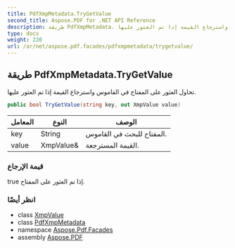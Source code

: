 ```yaml
---
title: PdfXmpMetadata.TryGetValue
second_title: Aspose.PDF for .NET API Reference
description: طريقة PdfXmpMetadata. تحاول العثور على المفتاح في القاموس واسترجاع القيمة إذا تم العثور عليها
type: docs
weight: 220
url: /ar/net/aspose.pdf.facades/pdfxmpmetadata/trygetvalue/
---
```

## طريقة PdfXmpMetadata.TryGetValue

تحاول العثور على المفتاح في القاموس واسترجاع القيمة إذا تم العثور عليها.

```csharp
public bool TryGetValue(string key, out XmpValue value)
```

| المعامل | النوع | الوصف |
| --- | --- | --- |
| key | String | المفتاح للبحث في القاموس. |
| value | XmpValue& | القيمة المسترجعة. |

### قيمة الإرجاع

true إذا تم العثور على المفتاح.

### انظر أيضًا

* class [XmpValue](../../../aspose.pdf/xmpvalue/)
* class [PdfXmpMetadata](../)
* namespace [Aspose.Pdf.Facades](../../../aspose.pdf.facades/)
* assembly [Aspose.PDF](../../../)